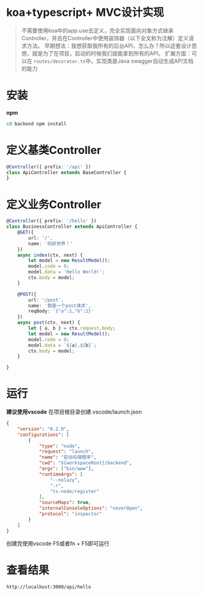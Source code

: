 # koa+typescript+ MVC设计实现
> 不需要使用koa中的app.use去定义，完全实现面向对象方式继承Controller，并且在Controller中使用装饰器（以下全文称为注解）定义请求方法。
> 早期想法：我想获取我所有的后台API，怎么办？所以这套设计思想，就是为了在项目，启动的时候我们就能拿到所有的API。
> 扩展方面：可以在 <code>routes/decorator.ts</code>中，实现类是Java swagger自动生成API文档的能力

# 安装

**npm**

```bash
cd backend npm install
```

# 定义基类Controller
```typescript
@Controller({ prefix: '/api' })
class ApiController extends BaseController {
}
```

# 定义业务Controller
```typescript
@Controller({ prefix: '/hello' })
class BusinessController extends ApiController {
    @GET({
        url: '/',
        name: '你好世界！'
    })
    async index(ctx, next) {
        let model = new ResultModel();
        model.code = 0;
        model.data = 'Hello World!';
        ctx.body = model;
    }

    @POST({
        url: '/post',
        name: '我是一个post请求',
        reqBody: '{"a":1,"b":2}'
    })
    async post(ctx, next) {
        let { a, b } = ctx.request.body;
        let model = new ResultModel();
        model.code = 0;
        model.data = `${a},${b}`;
        ctx.body = model;
    }

}
```

# 运行
**建议使用vscode**
在项目根目录创建.vscode/launch.json
```json
{
    "version": "0.2.0",
    "configurations": [
        {
            "type": "node",
            "request": "launch",
            "name": "启动后端程序",
            "cwd": "${workspaceRoot}/backend",
            "args": ["bin/www"],
            "runtimeArgs": [
                "--nolazy",
                "-r",
                "ts-node/register"
            ],
            "sourceMaps": true,
            "internalConsoleOptions": "neverOpen",
            "protocol": "inspector"
        }
    ]
}
```
创建完使用vscode F5或者fn + F5即可运行

# 查看结果
```bash
http://localhost:3000/api/hello
```
